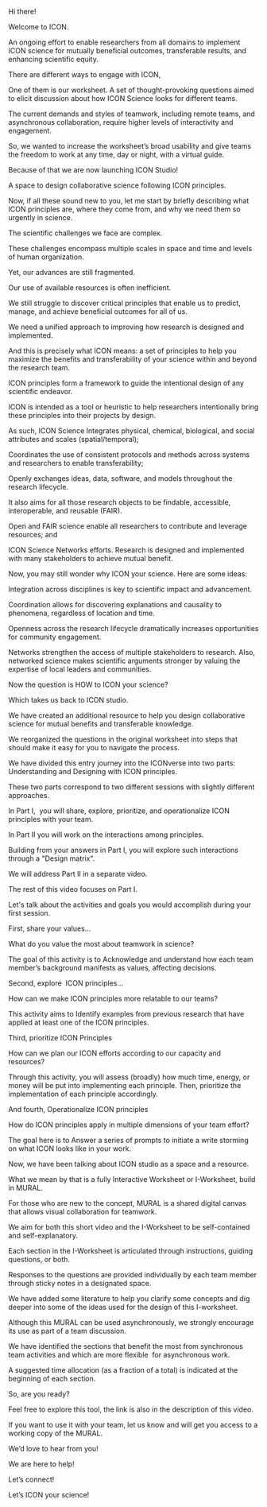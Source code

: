 Hi there!

Welcome to ICON.

An ongoing effort to enable researchers from all domains to implement ICON science for mutually beneficial outcomes, transferable results, and enhancing scientific equity.

There are different ways to engage with ICON,

One of them is our worksheet. A set of thought-provoking questions aimed to elicit discussion about how ICON Science looks for different teams.

The current demands and styles of teamwork, including remote teams, and asynchronous collaboration, require higher levels of interactivity and engagement. 

So, we wanted to increase the worksheet’s broad usability and give teams the freedom to work at any time, day or night, with a virtual guide.

Because of that we are now launching ICON Studio! 

A space to design collaborative science following ICON principles.

Now, if all these sound new to you, let me start by briefly describing what ICON principles are, where they come from, and why we need them so urgently in science.

The scientific challenges we face are complex.

These challenges encompass multiple scales in space and time and levels of human organization. 

Yet, our advances are still fragmented.

Our use of available resources is often inefficient.

We still struggle to discover critical principles that enable us to predict, manage, and achieve beneficial outcomes for all of us.

We need a unified approach to improving how research is designed and implemented.

And this is precisely what ICON means: a set of principles to help you maximize the benefits and transferability of your science within and beyond the research team.

ICON principles form a framework to guide the intentional design of any scientific endeavor.

ICON is intended as a tool or heuristic to help researchers intentionally bring these principles into their projects by design.

As such, ICON Science Integrates physical, chemical, biological, and social attributes and scales (spatial/temporal);

Coordinates the use of consistent protocols and methods across systems and researchers to enable transferability;

Openly exchanges ideas, data, software, and models throughout the research lifecycle.

It also aims for all those research objects to be findable, accessible, interoperable, and reusable (FAIR).

Open and FAIR science enable all researchers to contribute and leverage resources; and

ICON Science Networks efforts. Research is designed and implemented with many stakeholders to achieve mutual benefit.

Now, you may still wonder why ICON your science. Here are some ideas:

Integration across disciplines is key to scientific impact and advancement.

Coordination allows for discovering explanations and causality to phenomena, regardless of location and time.

Openness across the research lifecycle dramatically increases opportunities for community engagement.

Networks strengthen the access of multiple stakeholders to research. Also, networked science makes scientific arguments stronger by valuing the expertise of local leaders and communities.

Now the question is HOW to ICON your science?

Which takes us back to ICON studio. 

We have created an additional resource to help you design collaborative science for mutual benefits and transferable knowledge. 

We reorganized the questions in the original worksheet into steps that should make it easy for you to navigate the process.

We have divided this entry journey into the ICONverse into two parts: Understanding and Designing with ICON principles.

These two parts correspond to two different sessions with slightly different approaches.

In Part I,  you will share, explore, prioritize, and operationalize ICON principles with your team.

In Part II you will work on the interactions among principles.

Building from your answers in Part I, you will explore such interactions through a "Design matrix". 

We will address Part II in a separate video.

The rest of this video focuses on Part I.

Let's talk about the activities and goals you would accomplish during your first session.

First, share your values…

What do you value the most about teamwork in science?

The goal of this activity is to Acknowledge and understand how each team member’s background manifests as values, affecting decisions.

Second, explore  ICON principles…

How can we make ICON principles more relatable to our teams?

This activity aims to Identify examples from previous research that have applied at least one of the ICON principles.

Third, prioritize ICON Principles

How can we plan our ICON efforts according to our capacity and resources?

Through this activity, you will assess (broadly) how much time, energy, or money will be put into implementing each principle. Then, prioritize the implementation of each principle accordingly.

And fourth, Operationalize ICON principles

How do ICON principles apply in multiple dimensions of your team effort?

The goal here is to Answer a series of prompts to initiate a write storming on what ICON looks like in your work.

Now, we have been talking about ICON studio as a space and a resource.

What we mean by that is a fully Interactive Worksheet or I-Worksheet, build in MURAL. 

For those who are new to the concept, MURAL is a shared digital canvas that allows visual collaboration for teamwork.

We aim for both this short video and the I-Worksheet to be self-contained and self-explanatory.

Each section in the I-Worksheet is articulated through instructions, guiding questions, or both.

Responses to the questions are provided individually by each team member through sticky notes in a designated space.

We have added some literature to help you clarify some concepts and dig deeper into some of the ideas used for the design of this I-worksheet.

Although this MURAL can be used asynchronously, we strongly encourage its use as part of a team discussion.

We have identified the sections that benefit the most from synchronous team activities and which are more flexible  for asynchronous work.

A suggested time allocation (as a fraction of a total) is indicated at the beginning of each section.

So, are you ready?

Feel free to explore this tool, the link is also in the description of this video.

If you want to use it with your team, let us know and will get you access to a working copy of the MURAL.

We’d love to hear from you!

We are here to help!

Let’s connect!

Let’s ICON your science!